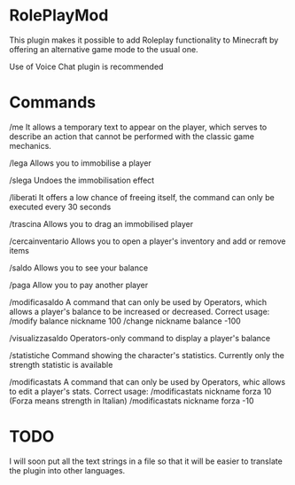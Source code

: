 # RolePlayMod
This plugin makes it possible to add Roleplay functionality to Minecraft by offering an alternative game mode to the usual one.

Use of Voice Chat plugin is recommended
# Commands
/me
It allows a temporary text to appear on the player, which serves to describe an action that cannot be performed with the classic game mechanics.

/lega
Allows you to immobilise a player

/slega
Undoes the immobilisation effect

/liberati
It offers a low chance of freeing itself, the command can only be executed every 30 seconds

/trascina
Allows you to drag an immobilised player

/cercainventario
Allows you to open a player's inventory and add or remove items

/saldo
Allows you to see your balance

/paga
Allow you to pay another player

/modificasaldo
A command that can only be used by Operators, which allows a player's balance to be increased or decreased.
Correct usage: 
/modify balance nickname 100
/change nickname balance -100

/visualizzasaldo
Operators-only command to display a player's balance

/statistiche
Command showing the character's statistics.
Currently only the strength statistic is available

/modificastats
A command that can only be used by Operators, whic allows to edit a player's stats.
Correct usage:
/modificastats nickname forza 10  (Forza means strength in Italian)
/modificastats nickname forza -10

# TODO
I will soon put all the text strings in a file so that it will be easier to translate the plugin into other languages.




